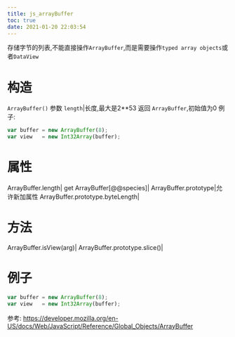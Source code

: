 ```yaml
---
title: js_arrayBuffer
toc: true
date: 2021-01-20 22:03:54
---
```


存储字节的列表,不能直接操作`ArrayBuffer`,而是需要操作`typed array objects`或者`DataView`

# 构造
`ArrayBuffer()`
参数
`length`|长度,最大是2**53
返回
`ArrayBuffer`,初始值为0
例子:
```js
var buffer = new ArrayBuffer(8);
var view   = new Int32Array(buffer);
```

# 属性

ArrayBuffer.length|
get ArrayBuffer[@@species]|
ArrayBuffer.prototype|允许新加属性
ArrayBuffer.prototype.byteLength|

# 方法
ArrayBuffer.isView(arg)|
ArrayBuffer.prototype.slice()|


# 例子
```js
var buffer = new ArrayBuffer(8);
var view   = new Int32Array(buffer);
```



参考:
https://developer.mozilla.org/en-US/docs/Web/JavaScript/Reference/Global_Objects/ArrayBuffer